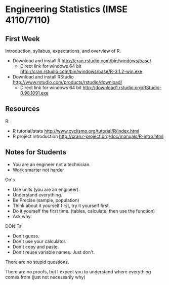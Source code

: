 # Engineering Statistics (IMSE 4110/7110)

## First Week

Introduction, syllabus, expectations, and overview of R.
 * Download and install R http://cran.rstudio.com/bin/windows/base/
   * Direct link for windows 64 bit http://cran.rstudio.com/bin/windows/base/R-3.1.2-win.exe
 * Download and install RStudio http://www.rstudio.com/products/rstudio/download/ 
   * Direct link for windows 64 bit http://download1.rstudio.org/RStudio-0.98.1091.exe

## Resources
R:
* R tutorial/stats http://www.cyclismo.org/tutorial/R/index.html
* R project introduction http://cran.r-project.org/doc/manuals/R-intro.html

## Notes for Students

* You are an engineer not a technician.
* Work smarter not harder

Do's
* Use units (you are an engineer).
* Understand everything.
* Be Precise (sample, population)
* Think about it yourself first, try it yourself first.
* Do it yourself the first time. (tables, calculate, then use the function)
* Ask why.

DON'Ts
* Don't guess.
* Don't use your calculator.
* Don't copy and paste.
* Don't reuse variable names. Just don't.

There are no stupid questions.

There are no proofs, but I expect you to understand where everything comes from (just not necessarily why)

